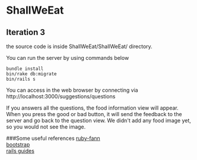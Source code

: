 # ShallWeEat

## Iteration 3

the source code is inside ShallWeEat/ShallWeEat/ directory.

You can run the server by using commands below
```
bundle install
bin/rake db:migrate
bin/rails s
```


You can access in the web browser by connecting via http://localhost:3000/suggestions/questions

If you answers all the questions, the food information view will appear. When you press the good or bad button, it will send the feedback to the server and go back to the question view. We didn't add any food image yet, so you would not see the image.

###Some useful references
[ruby-fann](https://github.com/tangledpath/ruby-fann)  
[bootstrap](http://getbootstrap.com/)  
[rails guides](http://guides.rubyonrails.org/)  
